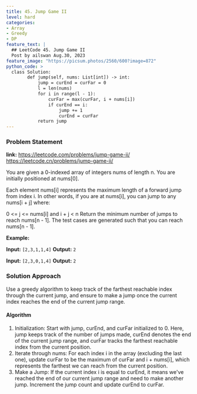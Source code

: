 ```yaml
---
title: 45. Jump Game II
level: hard
categories:
- Array
- Greedy
- DP
feature_text: |
  ## LeetCode 45. Jump Game II
  Post by ailswan Aug.30, 2023
feature_image: "https://picsum.photos/2560/600?image=872"
python_code: >
  class Solution: 
        def jump(self, nums: List[int]) -> int:
            jump = curEnd = curFar = 0
            l = len(nums)
            for i in range(l - 1):
                curFar = max(curFar, i + nums[i])
                if curEnd == i:
                    jump += 1
                    curEnd = curFar
            return jump
---
```


### Problem Statement
**link:**
https://leetcode.com/problems/jump-game-ii/
https://leetcode.cn/problems/jump-game-ii/

You are given a 0-indexed array of integers nums of length n. You are initially positioned at nums[0].

Each element nums[i] represents the maximum length of a forward jump from index i. In other words, if you are at nums[i], you can jump to any nums[i + j] where:

0 <= j <= nums[i] and
i + j < n
Return the minimum number of jumps to reach nums[n - 1]. The test cases are generated such that you can reach nums[n - 1].

**Example:**

**Input:** `[2,3,1,1,4]`
**Output:** `2`

**Input:** `[2,3,0,1,4]`
**Output:** `2`


### Solution Approach
Use a greedy algorithm to keep track of the farthest reachable index through the current jump, and ensure to make a jump once the current index reaches the end of the current jump range.

#### Algorithm

1. Initialization: Start with jump, curEnd, and curFar initialized to 0. Here, jump keeps track of the number of jumps made, curEnd denotes the end of the current jump range, and curFar tracks the farthest reachable index from the current position.
2. Iterate through nums: For each index i in the array (excluding the last one), update curFar to be the maximum of curFar and i + nums[i], which represents the farthest we can reach from the current position.
3. Make a Jump: If the current index i is equal to curEnd, it means we've reached the end of our current jump range and need to make another jump. Increment the jump count and update curEnd to curFar.
